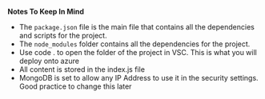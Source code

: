 **Notes To Keep In Mind**

* The `package.json` file is the main file that contains all the dependencies and scripts for the project.
* The `node_modules` folder contains all the dependencies for the project.
* Use code . to open the folder of the project in VSC. This is what you will deploy onto azure
* All content is stored in the index.js file
* MongoDB is set to allow any IP Address to use it in the security settings. Good practice to change this later